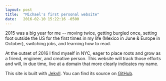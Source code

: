 ```yaml
---
layout: post
title:  "Michael's first personal website"
date:   2016-02-10 15:22:16 -0500
---
```

2015 was a big year for me -- moving twice, getting burgled once, setting foot outside the US for the first times in my life (Mexico in June & Europe in October), switching jobs, and learning how to read.

At the outset of 2016 I find myself in NYC, eager to place roots and grow as a friend, engineer, and creative person. This website will track those efforts and will, in due time, live at a domain that more clearly indicates my name.

This site is built with [Jekyll](https://jekyllrb.com/). You can find its source on [GitHub](https://github.com/michaelpace/personal_website/).